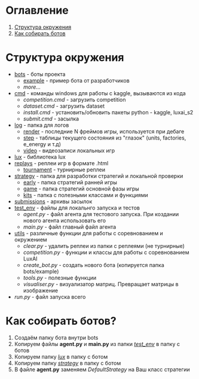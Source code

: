 # Оглавление
1. [Структура окружения](#структура-окружения)
2. [Как собирать ботов](#как-собирать-ботов)

# Структура окружения

* [bots](https://github.com/BooCreator/Lux-AI-Season-2-Strategy-Library/tree/main/bots) - боты проекта
  * [example](https://github.com/BooCreator/Lux-AI-Season-2-Strategy-Library/tree/main/bots/example) - пример бота от разработчиков
  * _more..._
* [cmd](https://github.com/BooCreator/Lux-AI-Season-2-Strategy-Library/tree/main/cmd) - команды windows для работы с kaggle, вызываются из кода
  * _competition.cmd_ - загрузить competition
  * _dataset.cmd_ - загрузить dataset
  * _install.cmd_ - установить/обновить пакеты python - kaggle, luxai_s2
  * _submit.cmd_ - засылка
* [log](https://github.com/BooCreator/Lux-AI-Season-2-Strategy-Library/tree/main/log) - папка для логов
  * [render](https://github.com/BooCreator/Lux-AI-Season-2-Strategy-Library/tree/main/log/render) - последние N фреймов игры, используется при дебаге
  * [step](https://github.com/BooCreator/Lux-AI-Season-2-Strategy-Library/tree/main/log/step) - таблицы текущего состояния из "глазок" (units, factories, e_energy и т.д) 
  * [video](https://github.com/BooCreator/Lux-AI-Season-2-Strategy-Library/tree/main/log/video) - видеозаписи локальных игр
* [lux](https://github.com/BooCreator/Lux-AI-Season-2-Strategy-Library/tree/main/lux) - библиотека lux
* [replays](https://github.com/BooCreator/Lux-AI-Season-2-Strategy-Library/tree/main/replays) - реплеи игр в формате .html
  * [tournament](https://github.com/BooCreator/Lux-AI-Season-2-Strategy-Library/tree/main/replays/tornament) - турнирные реплеи
* [strategy](https://github.com/BooCreator/Lux-AI-Season-2-Strategy-Library/tree/main/strategy) - папка для разработки стратегий и локальной проверки
  * [early](https://github.com/BooCreator/Lux-AI-Season-2-Strategy-Library/tree/main/strategy/early) - папка стратегий ранней игры
  * [game](https://github.com/BooCreator/Lux-AI-Season-2-Strategy-Library/tree/main/strategy/game) - папка стратегий основной фазы игры
  * [kits](https://github.com/BooCreator/Lux-AI-Season-2-Strategy-Library/tree/main/strategy/kits) - папка с полезными классами и функциями
* [submissions](https://github.com/BooCreator/Lux-AI-Season-2-Strategy-Library/tree/main/submissions) - архивы засылок
* [test_env](https://github.com/BooCreator/Lux-AI-Season-2-Strategy-Library/tree/main/test_env) - файлы для локальнго запуска и тестов
  * _agent.py_ - файл агента для тестового запуска. При коздании нового агента использовать его
  * _main.py_ - файл главный файл агента
* [utils](https://github.com/BooCreator/Lux-AI-Season-2-Strategy-Library/tree/main/utils) - различные функции для работы с соревнованием и окружением
  * _clear.py_ - удалить реплеи из папки с реплеями (не турнирные)
  * _competition.py_ - функции и классы для работы с соревнованием LuxAI
  * _create_bot.py_ - создать нового бота (копируется папка bots/example)
  * _tools.py_ - полезные функции
  * _visualiser.py_ - визуализатор матриц. Превращает матрицы в изображение
* _run.py_ - файл запуска всего


# Как собирать ботов?

1. Создаём папку бота внутри bots
2. Копируем файлы __agent.py__ и __main.py__ из папки _[test_env](https://github.com/BooCreator/Lux-AI-Season-2-Strategy-Library/tree/main/test_env)_ в папку с ботов
3. Копируем папку _[lux](https://github.com/BooCreator/Lux-AI-Season-2-Strategy-Library/tree/main/lux)_ в папку с ботом
4. Копируем папку _[strategy](https://github.com/BooCreator/Lux-AI-Season-2-Strategy-Library/tree/main/strategy)_ в папку с ботом
5. В файле __agent.py__ заменяем _DefaultStrategy_ на Ваш класс стратегии